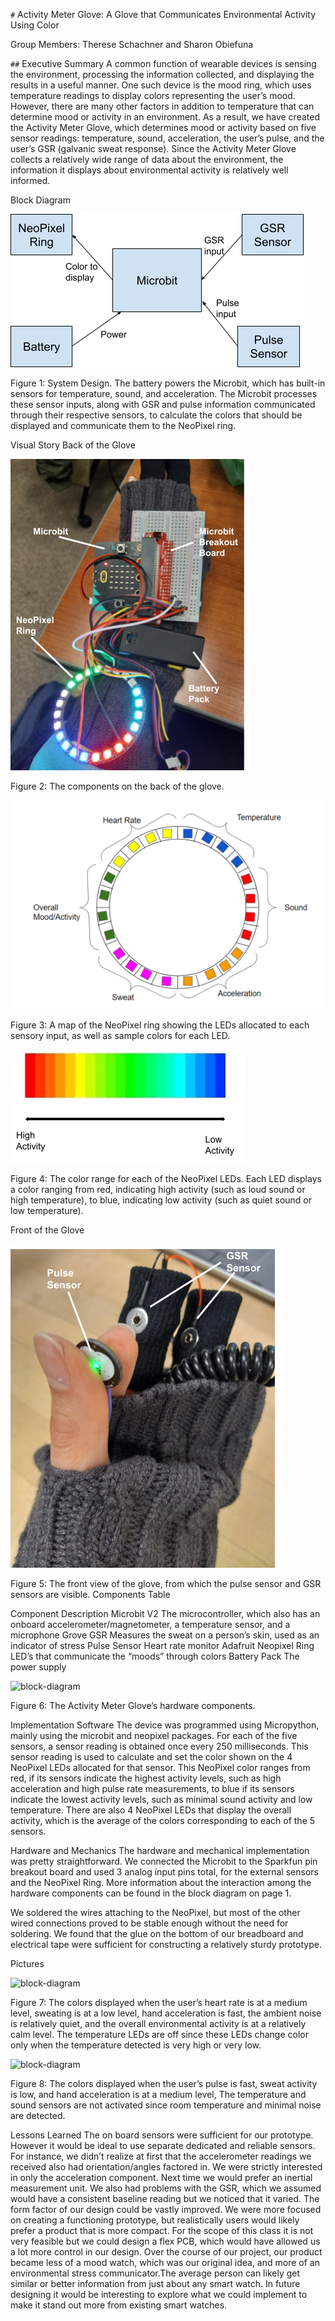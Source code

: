 `#` Activity Meter Glove: A Glove that Communicates Environmental Activity Using Color

Group Members: Therese Schachner and Sharon Obiefuna

`##` Executive Summary
A common function of wearable devices is sensing the environment, processing the information collected, and displaying the results in a useful manner. One such device is the mood ring, which uses temperature readings to display colors representing the user’s mood. However, there are many other factors in addition to temperature that can determine mood or activity in an environment. As a result, we have created the Activity Meter Glove, which determines mood or activity based on five sensor readings: temperature, sound, acceleration, the user’s pulse, and the user’s GSR (galvanic sweat response). Since the Activity Meter Glove collects a relatively wide range of data about the environment, the information it displays about environmental activity is relatively well informed.

Block Diagram

![block-diagram](images/fig1-blockdiagram.png)

Figure 1: System Design. The battery powers the Microbit, which has built-in sensors for temperature, sound, and acceleration. The Microbit processes these sensor inputs, along with GSR and pulse information communicated through their respective sensors, to calculate the colors that should be displayed and communicate them to the NeoPixel ring.

Visual Story 
Back of the Glove

![block-diagram](images/fig2-backofglove.png)

Figure 2: The components on the back of the glove.

![block-diagram](images/fig3-neopixelmap.png)

Figure 3: A map of the NeoPixel ring showing the LEDs allocated to each sensory input, as well as sample colors for each LED.

![block-diagram](images/fig4-colorscale.png)

Figure 4: The color range for each of the NeoPixel LEDs. Each LED displays a color ranging from red, indicating high activity (such as loud sound or high temperature), to blue, indicating low activity (such as quiet sound or low temperature).

Front of the Glove

![block-diagram](images/fig5-frontofglove.png)

Figure 5: The front view of the glove, from which the pulse sensor and GSR sensors are visible.
Components Table

Component
Description
Microbit V2
The microcontroller, which also has an onboard accelerometer/magnetometer, a temperature sensor, and a microphone
Grove GSR
Measures the sweat on a person’s skin, used as an indicator of stress
Pulse Sensor
Heart rate monitor
Adafruit Neopixel Ring
LED’s that communicate the “moods” through colors
Battery Pack
The power supply

![block-diagram](images/fig6-componentstable.png)

Figure 6: The Activity Meter Glove’s hardware components.

Implementation
Software
The device was programmed using Micropython, mainly using the microbit and neopixel packages. For each of the five sensors, a sensor reading is obtained once every 250 milliseconds. This sensor reading is used to calculate and set the color shown on the 4 NeoPixel LEDs allocated for that sensor. This NeoPixel color ranges from red, if its sensors indicate the highest activity levels, such as high acceleration and high pulse rate measurements, to blue if its sensors indicate the lowest activity levels, such as minimal sound activity and low temperature. There are also 4 NeoPixel LEDs that display the overall activity, which is the average of the colors corresponding to each of the 5 sensors.

Hardware and Mechanics
The hardware and mechanical implementation was pretty straightforward. We connected the Microbit to the Sparkfun pin breakout board and used 3 analog input pins total, for the external sensors and the NeoPixel Ring. More information about the interaction among the hardware components can be found in the block diagram on page 1.

We soldered the wires attaching to the NeoPixel, but most of the other wired connections proved to be stable enough without the need for soldering. We found that the glue on the bottom of our breadboard and electrical tape were sufficient for constructing a relatively sturdy prototype.

Pictures

![block-diagram](images/fig7-inuse1.png)

Figure 7: The colors displayed when the user’s heart rate is at a medium level, sweating is at a low level, hand acceleration is fast, the ambient noise is relatively quiet, and the overall environmental activity is at a relatively calm level. The temperature LEDs are off since these LEDs change color only when the temperature detected is very high or very low. 

![block-diagram](images/fig8-inuse2.png)

Figure 8: The colors displayed when the user’s pulse is fast, sweat activity is low, and hand acceleration is at a medium level, The temperature and sound sensors are not activated since room temperature and minimal noise are detected.

Lessons Learned
The on board sensors were sufficient for our prototype. However it would be ideal to use separate dedicated and reliable sensors. For instance, we didn’t realize at first that the accelerometer readings we received also had orientation/angles factored in. We were strictly interested in only the acceleration component. Next time we would prefer an inertial measurement unit. We also had problems with the GSR, which we assumed would have a consistent baseline reading but we noticed that it varied.
The form factor of our design could be vastly improved. We were more focused on creating a functioning prototype, but realistically users would likely prefer a product that is more compact. For the scope of this class it is not very feasible but we could design a flex PCB, which would have allowed us a lot more control in our design.
Over the course of our project, our product became less of a mood watch, which was our original idea, and more of an environmental stress communicator.The average person can likely get similar or better information from just about any smart watch. In future designing it would be interesting to explore what we could implement to make it stand out more from existing smart watches. 
